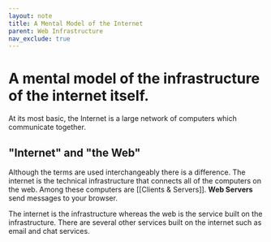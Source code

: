 ```yaml
---
layout: note
title: A Mental Model of the Internet
parent: Web Infrastructure
nav_exclude: true
---
```


# A mental model of the infrastructure of the internet itself.
At its most basic, the Internet is a large network of computers which communicate together.

## "Internet" and "the Web"
Although the terms are used interchangeably there is a difference. The internet is the technical infrastructure that connects all of the computers on the web. Among these computers are [[Clients & Servers]]. **Web Servers** send messages to your browser. 

The internet is the infrastructure whereas the web is the service built on the infrastructure. There are several other services built on the internet such as email and chat services. 
